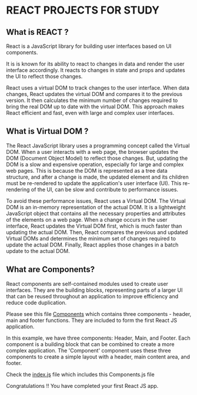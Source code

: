 # REACT PROJECTS FOR STUDY

## What is REACT ?

React is a JavaScript library for building user interfaces based on UI
components. 

It is is known for its ability to react to changes in data and render the user interface accordingly. 
It reacts to changes in state and props and updates the UI to reflect those changes.

React uses a virtual DOM to track changes to the user interface. When data changes, React updates the virtual DOM and compares it to the
previous version. It then calculates the minimum number of changes required to bring the real DOM up to date with the virtual DOM. This
approach makes React efficient and fast, even with large and complex user interfaces.

## What is Virtual DOM ?

The React JavaScript library uses a programming concept called the Virtual DOM. When a user interacts with a web page, the browser
updates the DOM (Document Object Model) to reflect those changes.
But, updating the DOM is a slow and expensive operation, especially for large and complex web pages. This is because the DOM is
represented as a tree data structure, and after a change is made, the updated element and its children must be re-rendered to update the
application's user interface (UI). This re-rendering of the UI, can be slow and contribute to performance issues.

To avoid these performance issues, React uses a Virtual DOM. The Virtual DOM is an in-memory representation of the actual DOM. It
is a lightweight JavaScript object that contains all the necessary properties and attributes of the elements on a web page. When a change
occurs in the user interface, React updates the Virtual DOM first, which is much faster than updating the actual DOM. Then, React compares the previous and updated Virtual DOMs and determines the minimum set of changes required to update the actual DOM. Finally, React applies
those changes in a batch update to the actual DOM.

## What are Components?

React components are self-contained modules used to create user interfaces. They are the building blocks, representing parts of a larger UI that can be reused throughout an application to improve efficiency and reduce code duplication.

Please see this file [Components](https://github.com/hegde421201/REACT_PROJECTS/blob/main/first-app/src/Components.js) which contains three components - header, main and footer functions. They are included to form the first React JS application.

In this example, we have three components: Header, Main, and Footer.
Each component is a building block that can be combined to create a more complex application. The 'Component' component uses these three
components to create a simple layout with a header, main content area, and footer.

Check the [index.js](https://github.com/hegde421201/REACT_PROJECTS/blob/main/first-app/src/index.js) file which includes this Components.js file

Congratulations !! You have completed your first React JS app.

